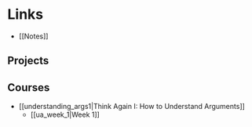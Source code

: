 
# Links
  - [[Notes]]

## Projects

## Courses
 * [[understanding_args1|Think Again I: How to Understand Arguments]]
    - [[ua_week_1|Week 1]]
